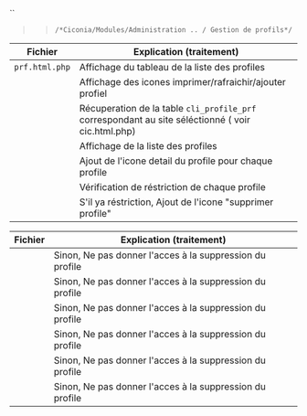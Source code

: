 
 ``
   >> ``/*Ciconia/Modules/Administration .. / Gestion de profils*/``
  
|Fichier         | Explication (traitement)                                                                               |
|----------------| ------------------------------                                                                         |
|`prf.html.php`  | Affichage du tableau de la liste des profiles  |
|                | Affichage des icones imprimer/rafraichir/ajouter profiel |
|                | Récuperation de la table `cli_profile_prf` correspondant au site séléctionné ( voir cic.html.php) |
|                | Affichage de la liste des profiles |
|                | Ajout de l'icone detail du profile pour chaque profile                                     |
|                | Vérification de réstriction de chaque profile                                              |
|                | S'il ya réstriction, Ajout de l'icone "supprimer profile"                                  |


|Fichier         | Explication (traitement)                                                                   |
|----------------| ------------------------------                                                             |
|                | Sinon, Ne pas donner l'acces à la suppression du profile                                   |
|                | Sinon, Ne pas donner l'acces à la suppression du profile                                   |
|                | Sinon, Ne pas donner l'acces à la suppression du profile                                   |
|                | Sinon, Ne pas donner l'acces à la suppression du profile                                   |
|                | Sinon, Ne pas donner l'acces à la suppression du profile                                   |
|                | Sinon, Ne pas donner l'acces à la suppression du profile                                   |
